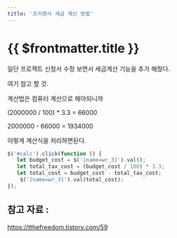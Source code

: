 ```yaml
---
title: '프리랜서 세금 계산 방법'
---
```


# {{ $frontmatter.title }}


일단 프로젝트 신청서 수정 보면서 세금계산 기능을 추가 해줬다.

여기 참고 할 것.



계산법은 컴퓨터 계산으로 해야되니까

(2000000 / 100) * 3.3 = 66000

2000000  - 66000 = 1934000



이렇게 계산식을 처리하면된다.


```js
$('#calc').click(function () {
   let budget_cost = $('[name=wr_3]').val();
   let total_tax_cost = (budget_cost / 100) * 3.3;
   let total_cost = budget_cost - total_tax_cost;
    $('[name=wr_3]').val(total_cost);
});
```



## 참고 자료 :


https://tthefreedom.tistory.com/59